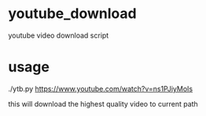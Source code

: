# youtube_download
youtube video download script

# usage
./ytb.py https://www.youtube.com/watch?v=ns1PJiyMoIs

this will download the highest quality video to current path
